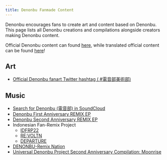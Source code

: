 ```yaml
---
title: Denonbu Fanmade Content
---
```


Denonbu encourages fans to create art and content based on Denonbu. This page lists all Denonbu creations and compilations alongside creators making Denonbu content.

Official Denonbu content can found [here](/about-denonbu/contents), while translated official content can be found [here](/community/translations)!

## Art

* [Official Denonbu fanart Twitter hashtag ( #電音部美術部)](https://twitter.com/search?q=%20%23%E9%9B%BB%E9%9F%B3%E9%83%A8%E7%BE%8E%E8%A1%93%E9%83%A8)

## Music

* [Search for Denonbu (電音部) in SoundCloud](https://soundcloud.com/search?q=%E9%9B%BB%E9%9F%B3%E9%83%A8)
* [Denonbu First Anniversary REMIX EP](https://den-on-bu-aniv.tumblr.com/)
* [Denonbu Second Anniversary REMIX EP](https://den-on-bu-aniv2.tumblr.com/)
* Indonesian Fan-Remix Project
    * [IDFRP22](https://idfrp22.tumblr.com)
    * [RE:VOLTN](https://revoltn.stacknation.id)
    * [DEPARTURE](https://departure.stacknation.id)
* [DENONBU-Remix Nation](https://drn-0001.netlify.app)
* [Universal Denonbu Project Second Anniversary Compilation: Moonrise](https://soundcloud.com/udp_dj/universal-denonbu-project-second-anniversary-compilation-moonrise)